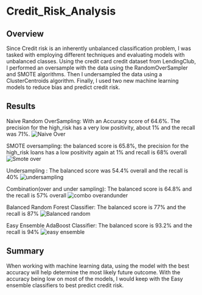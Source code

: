 # Credit_Risk_Analysis
 
## Overview
Since Credit risk is an inherently unbalanced classification problem, I was tasked with employing different techniques and evaluating models with unbalanced classes. Using the credit card credit dataset from LendingClub,  I performed an oversample with the data using the RandomOverSampler and SMOTE algorithms. Then I undersampled the data using a ClusterCentroids algorithm. Finally, I used two new machine learning models to reduce bias and predict credit risk.
 
## Results
Naive Random OverSampling: With an Accuracy score of 64.6%. The precision for the high_risk has a very low positivity, about 1% and the recall was 71%.
 ![Naive Over](https://user-images.githubusercontent.com/103524591/195484247-837b59f8-ce7b-4bac-8ec7-562d040e4372.png)

SMOTE oversampling: the balanced score is 65.8%, the precision for the high_risk loans has a low positivity again at 1% and recall is 68% overall
 ![Smote over](https://user-images.githubusercontent.com/103524591/195484259-88fa224c-f9f7-46da-9e63-d5c755af2c5b.png)

Undersampling : The balanced score was 54.4% overall and the recall is 40%
 ![undersampling](https://user-images.githubusercontent.com/103524591/195484269-2b1c7817-824c-4ed5-be96-698136867312.png)

Combination(over and under sampling): The balanced  score is 64.8%  and the recall is 57% overall
 ![combo overandunder](https://user-images.githubusercontent.com/103524591/195484281-0f4e929f-051d-49ff-bcb3-0dd485bcc1c4.png)

Balanced Random Forest Classifier: The balanced score is 77% and the recall is 87%
 ![Balanced random](https://user-images.githubusercontent.com/103524591/195484296-614968e5-33cf-47d2-9a9d-ccbb85c9d5ce.png)

Easy Ensemble AdaBoost Classifier: The balanced score is 93.2% and the recall is 94%
 ![easy ensemble](https://user-images.githubusercontent.com/103524591/195484303-4f866aff-f3d0-4986-8922-a99fff93c5c5.png)

## Summary
 
When working with machine learning data, using the model with the best accuracy will help determine the most likely future outcome. With the accuracy being low on most of the models, I would keep with the Easy ensemble classifiers to best predict credit risk.
